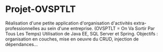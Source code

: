# Projet-OVSPTLT

Réalisation d'une petite application d'organisation d'activités extra-professionnelles au sein d'une entreprise.
(OVSPTLT = On Va Sortir Par Tous Les Temps)
Utilisation de Java EE, SQL Server et Spring.
Objectifs : organisation en couches, mise en oeuvre du CRUD, injection de dépendances...
